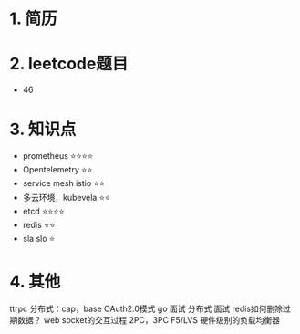 # 1. 简历

# 2. leetcode题目

- 46

# 3. 知识点

- prometheus ⭐⭐⭐⭐
- Opentelemetry ⭐⭐
- service mesh istio ⭐⭐
- 多云环境，kubevela ⭐⭐
- etcd  ⭐⭐⭐⭐
- redis ⭐⭐
- sla slo ⭐



# 4. 其他

ttrpc
分布式：cap，base
OAuth2.0模式
go 面试
分布式 面试
redis如何删除过期数据？
web socket的交互过程
2PC，3PC
F5/LVS 硬件级别的负载均衡器


